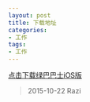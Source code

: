 ```yaml
---
layout: post
title: 下载地址
categories:
- 工作
tags:
- 工作 
---
```

[点击下载绿巴巴士iOS版](itms-services://?action=download-manifest&url=https://dn-raziailfm.qbox.me/GreenBus.plist)


> 2015-10-22 Razi

